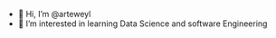 - 👋 Hi, I’m @arteweyl
- 👀 I’m interested in learning Data Science and software Engineering


<!---
arteweyl/arteweyl is a ✨ special ✨ repository because its `README.md` (this file) appears on your GitHub profile.
You can click the Preview link to take a look at your changes.
--->
